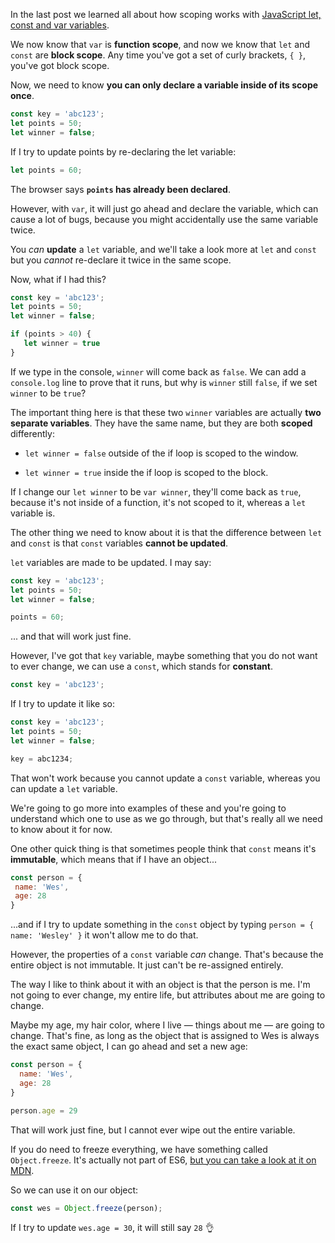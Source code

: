In the last post we learned all about how scoping works with [JavaScript let, const and var variables](http://wesbos.com/javascript-scoping/).

We now know that `var` is **function scope**, and now we know that `let` and `const` are **block scope**. Any time you've got a set of curly brackets, `{ }`, you've got block scope.

Now, we need to know **you can only declare a variable inside of its scope once**.

```js
const key = 'abc123';
let points = 50;
let winner = false;
```

If I try to update points by re-declaring the let variable:

```js
let points = 60;
```

The browser says **`points` has already been declared**.

However, with `var`, it will just go ahead and declare the variable, which can cause a lot of bugs, because you might accidentally use the same variable twice.

You _can_ **update** a `let` variable, and we'll take a look more at `let` and `const` but you _cannot_ re-declare it twice in the same scope.

Now, what if I had this?

```js
const key = 'abc123';
let points = 50;
let winner = false;

if (points > 40) {
   let winner = true
}
```

If we type in the console, `winner` will come back as `false`. We can add a `console.log` line to prove that it runs, but why is `winner` still `false`, if we set `winner` to be `true`?

The important thing here is that these two `winner` variables are actually **two separate variables**. They have the same name, but they are both **scoped** differently:

-   `let winner = false` outside of the if loop is scoped to the window.
    
-   `let winner = true` inside the if loop is scoped to the block.
    

If I change our `let winner` to be `var winner`, they'll come back as `true`, because it's not inside of a function, it's not scoped to it, whereas a `let` variable is.

The other thing we need to know about it is that the difference between `let` and `const` is that `const` variables **cannot be updated**.

`let` variables are made to be updated. I may say:

```js
const key = 'abc123';
let points = 50;
let winner = false;

points = 60;
```

... and that will work just fine.

However, I've got that `key` variable, maybe something that you do not want to ever change, we can use a `const`, which stands for **constant**.

```js
const key = 'abc123';
```

If I try to update it like so:

```js
const key = 'abc123';
let points = 50;
let winner = false;

key = abc1234;
```

That won't work because you cannot update a `const` variable, whereas you can update a `let` variable.

We're going to go more into examples of these and you're going to understand which one to use as we go through, but that's really all we need to know about it for now.

One other quick thing is that sometimes people think that `const` means it's **immutable**, which means that if I have an object...

```js
const person = {
 name: 'Wes',
 age: 28
}
```

...and if I try to update something in the `const` object by typing `person = { name: 'Wesley' }` it won't allow me to do that.

However, the properties of a `const` variable *can* change. That's because the entire object is not immutable. It just can't be re-assigned entirely.

The way I like to think about it with an object is that the person is me. I'm not going to ever change, my entire life, but attributes about me are going to change.

Maybe my age, my hair color, where I live — things about me — are going to change. That's fine, as long as the object that is assigned to Wes is always the exact same object, I can go ahead and set a new age:

```js
const person = {
  name: 'Wes',
  age: 28
}

person.age = 29
```

That will work just fine, but I cannot ever wipe out the entire variable.

If you do need to freeze everything, we have something called `Object.freeze`. It's actually not part of ES6, [but you can take a look at it on MDN](https://developer.mozilla.org/en/docs/Web/JavaScript/Reference/Global_Objects/Object/freeze).

So we can use it on our object:

```js
const wes = Object.freeze(person);
```

If I try to update `wes.age = 30`, it will still say `28` 👌
